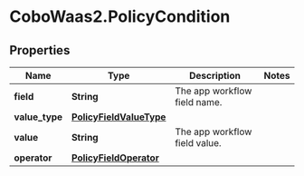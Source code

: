 # CoboWaas2.PolicyCondition

## Properties

Name | Type | Description | Notes
------------ | ------------- | ------------- | -------------
**field** | **String** | The app workflow field name. | 
**value_type** | [**PolicyFieldValueType**](PolicyFieldValueType.md) |  | 
**value** | **String** | The app workflow field value. | 
**operator** | [**PolicyFieldOperator**](PolicyFieldOperator.md) |  | 



